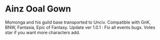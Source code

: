 # Ainz Ooal Gown
Momonga and his guild base transported to Unciv.
Compatible with GnK, BNW, Fantasia, Epic of Fantasy.
Update ver 1.0.1 : Fix all events bugs.
Votes star if you want more characters add.
